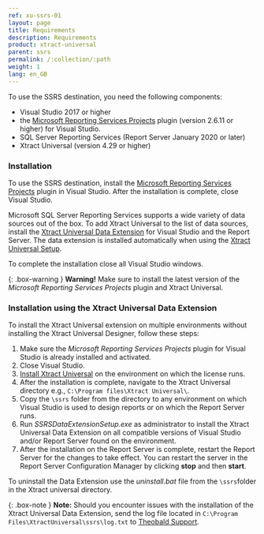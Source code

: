 ```yaml
---
ref: xu-ssrs-01
layout: page
title: Requirements
description: Requirements
product: xtract-universal
parent: ssrs
permalink: /:collection/:path
weight: 1
lang: en_GB
---
```


To use the SSRS destination, you need the following components:

- Visual Studio 2017 or higher
- the [Microsoft Reporting Services Projects](https://marketplace.visualstudio.com/items?itemName=ProBITools.MicrosoftReportProjectsforVisualStudio) plugin (version 2.6.11 or higher) for Visual Studio.
- SQL Server Reporting Services (Report Server January 2020 or later)
- Xtract Universal (version 4.29 or higher)

### Installation

To use the SSRS destination, install the [Microsoft Reporting Services Projects](https://marketplace.visualstudio.com/items?itemName=ProBITools.MicrosoftReportProjectsforVisualStudio)
plugin in Visual Studio. After the installation is complete, close Visual Studio.

Microsoft SQL Server Reporting Services supports a wide variety of data sources out of the box.
To add Xtract Universal to the list of data sources, install the [Xtract Universal Data Extension](./requirements#installation-using-the-xtract-universal-data-extension) for Visual Studio and the Report Server.
The data extension is installed automatically when using the [Xtract Universal Setup](../../introduction/installation-and-update).

To complete the installation close all Visual Studio windows.
 
 {: .box-warning }
**Warning!** Make sure to install the latest version of the *Microsoft Reporting Services Projects* plugin and Xtract Universal.  

### Installation using the Xtract Universal Data Extension

To install the Xtract Universal extension on multiple environments without installing the Xtract Universal Designer, follow these steps:

1. Make sure the *Microsoft Reporting Services Projects* plugin for Visual Studio is already installed and activated. 
2. Close Visual Studio.
3. [Install Xtract Universal](../../introduction/installation-and-update) on the environment on which the license runs.
4. After the installation is complete, navigate to the Xtract Universal directory e.g., `C:\Program files\Xtract Universal\`.
5. Copy the `\ssrs` folder from the directory to any environment on which Visual Studio is used to design reports or on which the Report Server runs.
6. Run *SSRSDataExtensionSetup.exe* as administrator to install the Xtract Universal Data Extension on all compatible versions of Visual Studio and/or Report Server found on the environment. 
7. After the installation on the Report Server is complete, restart the Report Server for the changes to take effect. 
You can restart the server in the Report Server Configuration Manager by clicking **stop** and then **start**.

To uninstall the Data Extension use the *uninstall.bat* file from the `\ssrs`folder in the Xtract universal directory.  

{: .box-note }
**Note:** Should you encounter issues with the installation of the Xtract Universal Data Extension, send the log file located in `C:\Program Files\XtractUniversal\ssrs\log.txt` to [Theobald Support](mailto:support@theobald-software.com).


<!--- After installation of Xtract Universal the setup creates the following entries and extensions in the Alteryx installation directory:
- `Alteryx\Settings\AdditionalPlugins\XtractUniversal.ini`
- `Alteryx\bin\RuntimeData\icons\categories\XtractUniversal.png`
- `Alteryx\bin\RuntimeData\DefaultSettings.xml`
--->